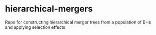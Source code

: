 # hierarchical-mergers
Repo for constructing hierarchical merger trees from a population of BHs and applying selection effects
